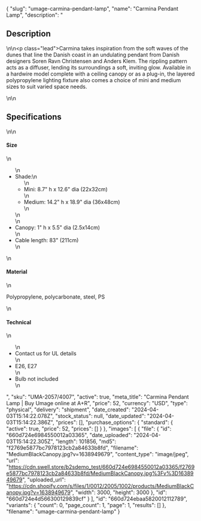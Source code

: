 {
  "slug": "umage-carmina-pendant-lamp",
  "name": "Carmina Pendant Lamp",
  "description": "<h2>Description</h2>\n<!-- split -->\n<p class=\"lead\">Carmina takes inspiration from the soft waves of the dunes that line the Danish coast in an undulating pendant from Danish designers Soren Ravn Christensen and Anders Klem. The rippling pattern acts as a diffuser, lending its surroundings a soft, inviting glow. Available in a hardwire model complete with a ceiling canopy or as a plug-in, the layered polypropylene lighting fixture also comes a choice of mini and medium sizes to suit varied space needs.  </p>\n<!-- split -->\n<h2>Specifications</h2>\n<!-- split -->\n<h4>Size</h4>\n<ul>\n<li>Shade:\n<ul>\n<li>Mini: 8.7\" h x 12.6\" dia (22x32cm)</li>\n<li>Medium: 14.2\" h x 18.9\" dia (36x48cm)</li>\n</ul>\n</li>\n<li>Canopy: 1\" h x 5.5\" dia (2.5x14cm)</li>\n<li>Cable length: 83\" (211cm)</li>\n</ul>\n<h4>Material</h4>\n<p>Polypropylene, polycarbonate, steel, PS</p>\n<h4>Technical</h4>\n<ul>\n<li>Contact us for UL details</li>\n<li>E26, E27</li>\n<li>Bulb not included</li>\n</ul>",
  "sku": "UMA-2057/4007",
  "active": true,
  "meta_title": "Carmina Pendant Lamp | Buy Umage online at A+R",
  "price": 52,
  "currency": "USD",
  "type": "physical",
  "delivery": "shipment",
  "date_created": "2024-04-03T15:14:22.078Z",
  "stock_status": null,
  "date_updated": "2024-04-03T15:14:22.386Z",
  "prices": [],
  "purchase_options": {
    "standard": {
      "active": true,
      "price": 52,
      "prices": []
    }
  },
  "images": [
    {
      "file": {
        "id": "660d724e6984550012a03365",
        "date_uploaded": "2024-04-03T15:14:22.305Z",
        "length": 101856,
        "md5": "f2769e5877bc7978123cb2a84633b8fd",
        "filename": "MediumBlackCanopy.jpg?v=1638949679",
        "content_type": "image/jpeg",
        "url": "https://cdn.swell.store/b2sdemo_test/660d724e6984550012a03365/f2769e5877bc7978123cb2a84633b8fd/MediumBlackCanopy.jpg%3Fv%3D1638949679",
        "uploaded_url": "https://cdn.shopify.com/s/files/1/0012/2005/1002/products/MediumBlackCanopy.jpg?v=1638949679",
        "width": 3000,
        "height": 3000
      },
      "id": "660d724e4d566300129839cf"
    }
  ],
  "id": "660d724ebaa5820012112789",
  "variants": {
    "count": 0,
    "page_count": 1,
    "page": 1,
    "results": []
  },
  "filename": "umage-carmina-pendant-lamp"
}